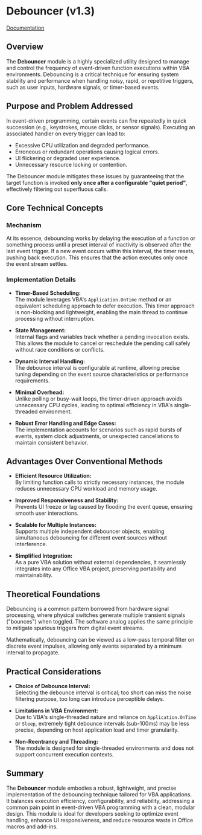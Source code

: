 # Debouncer (v1.3)

[Documentation](/docs/Debouncer)

## Overview

The **Debouncer** module is a highly specialized utility designed to manage and control the frequency of event-driven function executions within VBA environments. Debouncing is a critical technique for ensuring system stability and performance when handling noisy, rapid, or repetitive triggers, such as user inputs, hardware signals, or timer-based events.

## Purpose and Problem Addressed

In event-driven programming, certain events can fire repeatedly in quick succession (e.g., keystrokes, mouse clicks, or sensor signals). Executing an associated handler on every trigger can lead to:

- Excessive CPU utilization and degraded performance.
- Erroneous or redundant operations causing logical errors.
- UI flickering or degraded user experience.
- Unnecessary resource locking or contention.

The Debouncer module mitigates these issues by guaranteeing that the target function is invoked **only once after a configurable "quiet period"**, effectively filtering out superfluous calls.

## Core Technical Concepts

### Mechanism

At its essence, debouncing works by delaying the execution of a function or something process until a preset interval of inactivity is observed after the last event trigger. If a new event occurs within this interval, the timer resets, pushing back execution. This ensures that the action executes only once the event stream settles.

### Implementation Details

- **Timer-Based Scheduling:**  
  The module leverages VBA's `Application.OnTime` method or an equivalent scheduling approach to defer execution. This timer approach is non-blocking and lightweight, enabling the main thread to continue processing without interruption.

- **State Management:**  
  Internal flags and variables track whether a pending invocation exists. This allows the module to cancel or reschedule the pending call safely without race conditions or conflicts.

- **Dynamic Interval Handling:**  
  The debounce interval is configurable at runtime, allowing precise tuning depending on the event source characteristics or performance requirements.

- **Minimal Overhead:**  
  Unlike polling or busy-wait loops, the timer-driven approach avoids unnecessary CPU cycles, leading to optimal efficiency in VBA's single-threaded environment.

- **Robust Error Handling and Edge Cases:**  
  The implementation accounts for scenarios such as rapid bursts of events, system clock adjustments, or unexpected cancellations to maintain consistent behavior.

## Advantages Over Conventional Methods

- **Efficient Resource Utilization:**  
  By limiting function calls to strictly necessary instances, the module reduces unnecessary CPU workload and memory usage.

- **Improved Responsiveness and Stability:**  
  Prevents UI freeze or lag caused by flooding the event queue, ensuring smooth user interactions.

- **Scalable for Multiple Instances:**  
  Supports multiple independent debouncer objects, enabling simultaneous debouncing for different event sources without interference.

- **Simplified Integration:**  
  As a pure VBA solution without external dependencies, it seamlessly integrates into any Office VBA project, preserving portability and maintainability.

## Theoretical Foundations

Debouncing is a common pattern borrowed from hardware signal processing, where physical switches generate multiple transient signals ("bounces") when toggled. The software analog applies the same principle to mitigate spurious triggers from digital event streams.

Mathematically, debouncing can be viewed as a low-pass temporal filter on discrete event impulses, allowing only events separated by a minimum interval to propagate.

## Practical Considerations

- **Choice of Debounce Interval:**  
  Selecting the debounce interval is critical; too short can miss the noise filtering purpose, too long can introduce perceptible delays.

- **Limitations in VBA Environment:**  
  Due to VBA's single-threaded nature and reliance on `Application.OnTime` or `Sleep`, extremely tight debounce intervals (sub-100ms) may be less precise, depending on host application load and timer granularity.

- **Non-Reentrancy and Threading:**  
  The module is designed for single-threaded environments and does not support concurrent execution contexts.

## Summary

The **Debouncer** module embodies a robust, lightweight, and precise implementation of the debouncing technique tailored for VBA applications. It balances execution efficiency, configurability, and reliability, addressing a common pain point in event-driven VBA programming with a clean, modular design. This module is ideal for developers seeking to optimize event handling, enhance UI responsiveness, and reduce resource waste in Office macros and add-ins.
